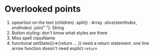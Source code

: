 # Overlooked points

1. opeartion on the text (children)
   .split() : Array
   .slice(_startIndex_, _endIndex_)
   .join(" "): String
2. Button styling: don't know what styles are there
3. Miss spell className
4. functional setState(()=>{return ... }) need a return statement.
   one line arrow function doesn't need explict `return`
